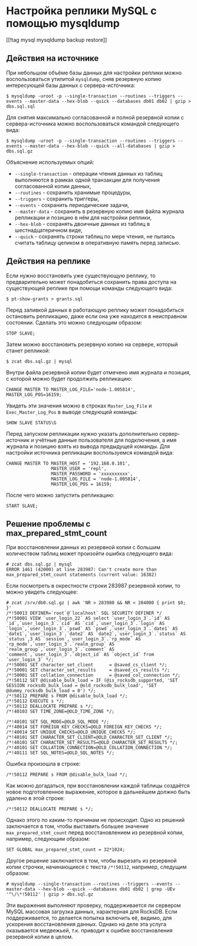 Настройка реплики MySQL с помощью mysqldump
===========================================

[[!tag mysql mysqldump backup restore]]

Действия на источнике
---------------------

При небольшом объёме базы данных для настройки реплики можно воспользоваться утилитой `mysqldump`, сняв резервную копию интересующей базы данных с сервера-источника:

    $ mysqldump -uroot -p --single-transaction --routines --triggers --events --master-data --hex-blob --quick --databases db01 db02 | gzip > dbs.sql.sql

Для снятия максимально согласованной и полной резервной копии с сервера-источника можно воспользоваться командой следующего вида:

    $ mysqldump -uroot -p --single-transaction --routines --triggers --events --master-data --hex-blob --quick --all-databases | gzip > dbs.sql.gz

Объяснение используемых опций:

* `--single-transaction` - операции чтения данных из таблиц выполняются в рамках одной транзакции для получения согласованной копии данных,
* `--routines` - сохранить хранимые процедуры,
* `--triggers` - сохранить триггеры,
* `--events` - сохранить периодические задачи,
* `--master-data` - сохранить в резервную копию имя файла журнала репликации и позицию в нём для настройки реплики,
* `--hex-blob` - сохранять двоичные данных из таблиц в шестнадцатеричном виде,
* `--quick` - сохранять строки таблиц по мере чтения, не пытаясь считать таблицу целиком в оперативную память перед записью.

Действия на реплике
-------------------

Если нужно восстановить уже существующую реплику, то предварительно может понадобиться сохранить права доступа на существующей реплике при помощи команды следующего вида:

    $ pt-show-grants > grants.sql

Перед заливкой данных в работающую реплику может понадобиться остановить репликацию, даже если она уже находится в неисправном состоянии. Сделать это можно следующим образом:

    STOP SLAVE;

Затем можно восстановить резервную копию на сервере, который станет репликой:

    $ zcat dbs.sql.gz | mysql

Внутри файла резервной копии будет отмечено имя журнала и позиция, с которой можно будет продолжить репликацию:

    CHANGE MASTER TO MASTER_LOG_FILE='node-1.005814', MASTER_LOG_POS=16159;

Увидеть эти значения можно в строках `Master_Log_File` и `Exec_Master_Log_Pos` в выводе следующей команды:

    SHOW SLAVE STATUS\G

Перед запуском репликации нужно указать дополнительно сервер-источник и учётные данные пользователя для подключения, а имя журнала и позицию взять из вывода предыдущей команды. Для настройки источника репликации воспользуемся командой вида:

    CHANGE MASTER TO MASTER_HOST = '192.168.0.101',
                     MASTER_USER = 'repl',
                     MASTER_PASSWORD = 'xxxxxxxxxx',
                     MASTER_LOG_FILE = 'node-1.005814',
                     MASTER_LOG_POS = 16159;

После чего можно запустить репликацию:

    START SLAVE;

Решение проблемы с max_prepared_stmt_count
------------------------------------------

При восстановлении данных из резервной копии с большим количеством таблиц может произойти ошибка следующего вида:

    # zcat dbs.sql.gz | mysql
    ERROR 1461 (42000) at line 283987: Can't create more than max_prepared_stmt_count statements (current value: 16382)

Если посмотреть в окрестности строки 283987 резервной копии, то можно увидеть следующее:

    # zcat /srv/db0.sql.gz | awk 'NR > 283980 && NR < 284000 { print $0; }'
    /*!50013 DEFINER=`root`@`localhost` SQL SECURITY DEFINER */
    /*!50001 VIEW `user_login_22` AS select `user_login_3`.`id` AS `id`,`user_login_3`.`cid` AS `cid`,`user_login_3`.`login` AS `login`,`user_login_3`.`pswd` AS `pswd`,`user_login_3`.`date1` AS `date1`,`user_login_3`.`date2` AS `date2`,`user_login_3`.`status` AS `status`,3 AS `session`,`user_login_3`.`rp_mode` AS `rp_mode`,`user_login_3`.`realm_group` AS `realm_group`,`user_login_3`.`comment` AS `comment`,`user_login_3`.`object_id` AS `object_id` from `user_login_3` */;
    /*!50001 SET character_set_client      = @saved_cs_client */;
    /*!50001 SET character_set_results     = @saved_cs_results */;
    /*!50001 SET collation_connection      = @saved_col_connection */;
    /*!50112 SET @disable_bulk_load = IF (@is_rocksdb_supported, 'SET SESSION rocksdb_bulk_load = @old_rocksdb_bulk_load', 'SET @dummy_rocksdb_bulk_load = 0') */;
    /*!50112 PREPARE s FROM @disable_bulk_load */;
    /*!50112 EXECUTE s */;
    /*!50112 DEALLOCATE PREPARE s */;
    /*!40103 SET TIME_ZONE=@OLD_TIME_ZONE */;
    
    /*!40101 SET SQL_MODE=@OLD_SQL_MODE */;
    /*!40014 SET FOREIGN_KEY_CHECKS=@OLD_FOREIGN_KEY_CHECKS */;
    /*!40014 SET UNIQUE_CHECKS=@OLD_UNIQUE_CHECKS */;
    /*!40101 SET CHARACTER_SET_CLIENT=@OLD_CHARACTER_SET_CLIENT */;
    /*!40101 SET CHARACTER_SET_RESULTS=@OLD_CHARACTER_SET_RESULTS */;
    /*!40101 SET COLLATION_CONNECTION=@OLD_COLLATION_CONNECTION */;
    /*!40111 SET SQL_NOTES=@OLD_SQL_NOTES */;

Ошибка произошла в строке:

    /*!50112 PREPARE s FROM @disable_bulk_load */;

Как можно догадаться, при восстановлении каждой таблицы создаётся новое подготовленное выражение, которое в дальнейшем должно быть удалено в этой строке:

    /*!50112 DEALLOCATE PREPARE s */;

Однако этого по каким-то причинам не происходит. Одно из решений заключается в том, чтобы выставить большее значение `max_prepared_stmt_count` перед восстановлением из резервной копии, например, следующим образом:

    SET GLOBAL max_prepared_stmt_count = 32*1024;

Другое решение заключается в том, чтобы вырезать из резервной копии строчки, начинающиеся с текста `/*!50112`, например, следущим образом:

    # mysqldump --single-transaction --routines --triggers --events --master-data --hex-blob --quick --databases db01 db02 | grep -UEv '^\/\*!50112' | gzip > dbs.sql.gz

Эти выражения выполняют проверку, поддерживается ли сервером MySQL массовая загрузка данных, характерная для RocksDB. Если поддерживается, то делается попытка включить её, видимо, для ускорения восстановления данных. Однако на деле эта услуга оказывается медвежьей, т.к. приводит к ошибке восстановления резервной копии в целом.
